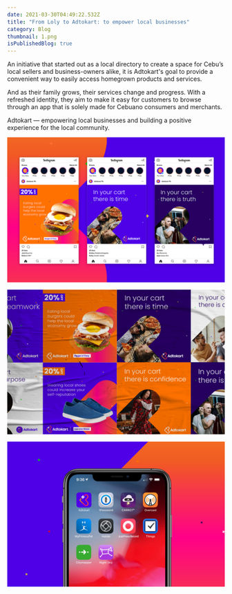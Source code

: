 ```yaml
---
date: 2021-03-30T04:49:22.532Z
title: "From Loly to Adtokart: to empower local businesses"
category: Blog
thumbnail: 1.png
isPublishedBlog: true
---
```

<!--StartFragment-->

<!--StartFragment-->

An initiative that started out as a local directory to create a space for Cebu’s local sellers and business-owners alike, it is Adtokart's goal to provide a convenient way to easily access homegrown products and services. 

And as their family grows, their services change and progress. With a refreshed identity, they aim to make it easy for customers to browse through an app that is solely made for Cebuano consumers and merchants. 

Adtokart — empowering local businesses and building a positive experience for the local community.

<!--EndFragment-->

<!--EndFragment-->

![Adtokart-Tribox Design](5.png)

![Adtokart-Tribox Design](artboard-4.png)

![Adtokart-Tribox Design](artboard-8.png)